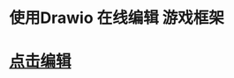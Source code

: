 # 使用Drawio 在线编辑 游戏框架

# [点击编辑](https://app.diagrams.net/?tags=%7B%7D&lightbox=1&highlight=0000ff&edit=_blank&layers=1&nav=1#HAliceAuto%2F-Funcode-%2Fmain%2F%E6%B8%B8%E6%88%8F%E6%A1%86%E6%9E%B6%2F%E6%9C%AA%E5%91%BD%E5%90%8D%E7%BB%98%E5%9B%BE.drawio)
